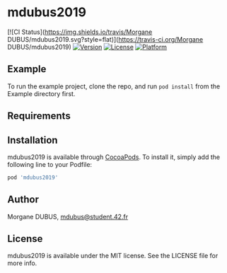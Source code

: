 # mdubus2019

[![CI Status](https://img.shields.io/travis/Morgane DUBUS/mdubus2019.svg?style=flat)](https://travis-ci.org/Morgane DUBUS/mdubus2019)
[![Version](https://img.shields.io/cocoapods/v/mdubus2019.svg?style=flat)](https://cocoapods.org/pods/mdubus2019)
[![License](https://img.shields.io/cocoapods/l/mdubus2019.svg?style=flat)](https://cocoapods.org/pods/mdubus2019)
[![Platform](https://img.shields.io/cocoapods/p/mdubus2019.svg?style=flat)](https://cocoapods.org/pods/mdubus2019)

## Example

To run the example project, clone the repo, and run `pod install` from the Example directory first.

## Requirements

## Installation

mdubus2019 is available through [CocoaPods](https://cocoapods.org). To install
it, simply add the following line to your Podfile:

```ruby
pod 'mdubus2019'
```

## Author

Morgane DUBUS, mdubus@student.42.fr

## License

mdubus2019 is available under the MIT license. See the LICENSE file for more info.
